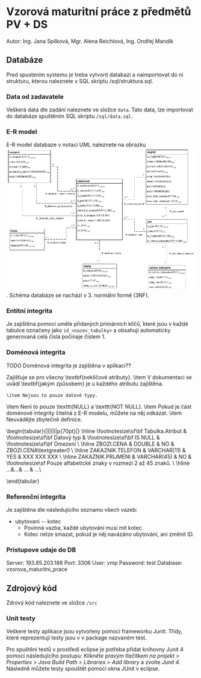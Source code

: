 # Vzorová maturitní práce z předmětů PV + DS
Autor: Ing. Jana Spilková, Mgr. Alena Reichlová, Ing. Ondřej Mandík


## Databáze
Pred spustenim systemu je treba vytvorit databazi a naimportovat do ni strukturu, kterou naleznete v SQL skriptu /sql/struktura.sql. 

### Data od zadavatele
Veškerá data dle zadání naleznete ve složce `data`. Tato data, lze importovat do databáze spuštěním SQL skriptu `/sql/data.sql`. 


### E-R model
E-R model databaze v notaci UML naleznete na obrazku ![E-R Model](doc/er.png). Schéma databáze se nachází v 3. normální formě (3NF).


### Entitní integrita
Je zajištěna pomocí uměle přidaných primárních klíčů, které jsou v každé tabulce označeny jako `id_<nazev_tabulky>` a obsahují automaticky generovaná celá čísla počínaje číslem 1.

### Doménová integrita
TODO
Doménová integrita je zajištěna v aplikaci??

Zajišťuje se pro všecny \textbf{neklíčové atributy}.
	\item V dokumentaci se uvádí \textbf{jakým způsobem} je u každého atributu zajištěna.

	\item Nejsou to pouze datové typy.
\item Není to pouze \texttt{NULL} a \texttt{NOT NULL}.
	\item Pokud je část doménové integrity čitelná z E-R modelu, můžete na něj odkázat.
	\item Neuvádějte zbytečně definice.

\begin{tabular}{|l|l|l|p{70pt}|}
\hline
\footnotesize\sf\bf Tabulka.Atribut   & \footnotesize\sf\bf Datový typ  & \footnotesize\sf\bf IS NULL & \footnotesize\sf\bf Omezení                                          \\
\hline
ZBOZI.CENA        & DOUBLE      & NO   & ZBOZI.CENA\textgreater0                        \\
\hline
ZAKAZNIK.TELEFON  & VARCHAR(11) & YES  & XXX XXX XXX                             \\
\hline
ZAKAZNIK.PRIJMENI & VARCHAR(45) & NO   & \footnotesize\sf Pouze alfabetické znaky v rozmezí 2 až 45 znaků. \\
\hline
...&...& ...   & ...\\

\end{tabular}


### Referenční integrita
Je zajištěna dle následujícího seznamu všech vazeb:

* ubytovani -- kotec 
	* Povinná vazba, každé ubytování musí mít kotec. 
	* Kotec nelze smazat, pokud je něj navázáno ubytování, ani změnit ID.



### Pristupove udaje do DB
Server: 193.85.203.188
Port: 3306
User: vmp
Password: test
Database: vzorova_maturitni_prace

## Zdrojový kód
Zdrový kód naleznete ve složce `/src`

### Unit testy
Veškeré testy aplikace jsou vytvořeny pomocí frameworku Junit. Třídy, které reprezentují testy jsou v v package nazvaném test. 

Pro spuštění testů v prostředí eclipse je potřeba přidat knihovny Junit 4 pomocí následujícího postupu: *Klikněte pravým tlačítkem na projekt > Properties > Java Build Path > Libraries > Add library* a zvolte *Junit 4*. Následně můžete testy spouštět pomocí okna JUnit v eclipse.